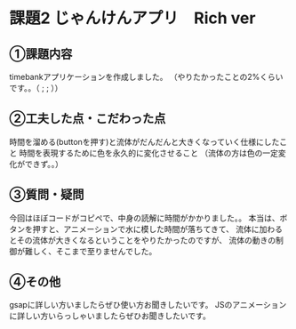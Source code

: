 # 課題2 じゃんけんアプリ　Rich ver
## ①課題内容
timebankアプリケーションを作成しました。
（やりたかったことの2%くらいです。。（ ; ; ））

## ②工夫した点・こだわった点
時間を溜める(buttonを押す)と流体がだんだんと大きくなっていく仕様にしたこと
時間を表現するために色を永久的に変化させること
（流体の方は色の一定変化ができず。。）


## ③質問・疑問
今回はほぼコードがコピペで、中身の読解に時間がかかりました。。
本当は、ボタンを押すと、アニメーションで水に模した時間が落ちてきて、
流体に加わるとその流体が大きくなるということをやりたかったのですが、
流体の動きの制御が難しく、そこまで至りませんでした。

## ④その他
gsapに詳しい方いましたらぜひ使い方お聞きしたいです。
JSのアニメーションに詳しい方いらっしゃいましたらぜひお聞きしたいです。